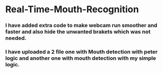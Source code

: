 # Real-Time-Mouth-Recognition

### I have added extra code to make webcam run smoother and faster and also hide the unwanted brakets which was not needed. 

### I have uploaded a 2 file one with Mouth detection with peter logic and another one with mouth detection with my simple logic.
